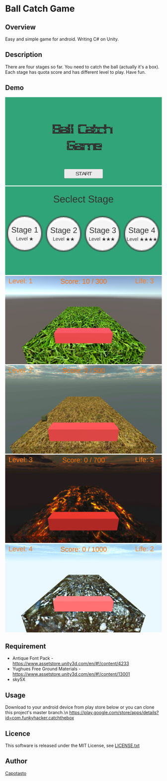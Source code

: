 Ball Catch Game
====

## Overview
Easy and simple game for android.
Writing C# on Unity.

## Description
There are four stages so far. You need to catch the ball (actually it's a box).
Each stage has quota score and has different level to play.
Have fun.

## Demo
![TitlePage](https://github.com/Capotasto/Ball-Catch-Game-Unity-C-Sharp/blob/for_readme/image/Screenshot_20160904-132953.png)
![StageSelect](https://github.com/Capotasto/Ball-Catch-Game-Unity-C-Sharp/blob/for_readme/image/Screenshot_20160904-132957.png)
![Stage1](https://github.com/Capotasto/Ball-Catch-Game-Unity-C-Sharp/blob/for_readme/image/Screenshot_20160904-133002.png)
![Stage2](https://github.com/Capotasto/Ball-Catch-Game-Unity-C-Sharp/blob/for_readme/image/Screenshot_20160904-133014.png)
![Stage3](https://github.com/Capotasto/Ball-Catch-Game-Unity-C-Sharp/blob/for_readme/image/Screenshot_20160904-133020.png)
![Stage4](https://github.com/Capotasto/Ball-Catch-Game-Unity-C-Sharp/blob/for_readme/image/Screenshot_20160904-133031.png)

## Requirement
- Antique Font Pack - https://www.assetstore.unity3d.com/en/#!/content/4233
- Yughues Free Ground Materials - https://www.assetstore.unity3d.com/en/#!/content/13001
- sky5X

## Usage
Download to your android device from play store below or you can clone this project's master branch.\n
https://play.google.com/store/apps/details?id=com.funkyhacker.catchthebox

## Licence
This software is released under the MIT License, see [LICENSE.txt](https://github.com/Capotasto/Ball-Catch-Game-Unity-C-Sharp/blob/master/LICENSE.txt)

## Author

[Capotasto](https://github.com/Capotasto)
